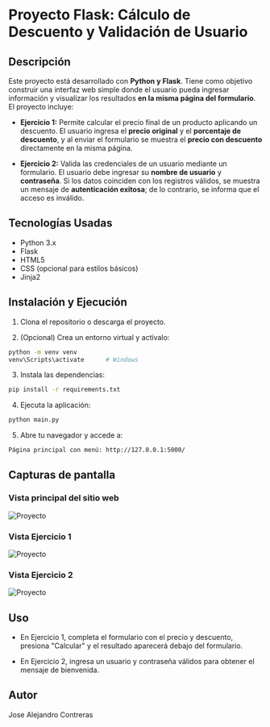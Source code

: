 # Proyecto Flask: Cálculo de Descuento y Validación de Usuario

## Descripción

Este proyecto está desarrollado con **Python y Flask**. Tiene como objetivo construir una interfaz web simple donde el usuario pueda ingresar información y visualizar los resultados **en la misma página del formulario**. El proyecto incluye:

- **Ejercicio 1:** Permite calcular el precio final de un producto aplicando un descuento. El usuario ingresa el **precio original** y el **porcentaje de descuento**, y al enviar el formulario se muestra el **precio con descuento** directamente en la misma página.

- **Ejercicio 2:** Valida las credenciales de un usuario mediante un formulario. El usuario debe ingresar su **nombre de usuario** y **contraseña**. Si los datos coinciden con los registros válidos, se muestra un mensaje de **autenticación exitosa**; de lo contrario, se informa que el acceso es inválido.


## Tecnologías Usadas

- Python 3.x  
- Flask  
- HTML5  
- CSS (opcional para estilos básicos)  
- Jinja2

## Instalación y Ejecución

1. Clona el repositorio o descarga el proyecto.

2. (Opcional) Crea un entorno virtual y actívalo:

```bash
python -m venv venv
venv\Scripts\activate      # Windows
```
3. Instala las dependencias:
```bash
pip install -r requirements.txt
```

4. Ejecuta la aplicación:
```bash
python main.py
```
5. Abre tu navegador y accede a:
```bash
Página principal con menú: http://127.0.0.1:5000/
```

## Capturas de pantalla

### Vista principal del sitio web

![Proyecto](IMG/IMG_HOME.png)

### Vista Ejercicio 1

![Proyecto](IMG/IMG_EJERCICIO1.png)

### Vista Ejercicio 2

![Proyecto](IMG/IMG_EJERCICIO2.png)


## Uso
- En Ejercicio 1, completa el formulario con el precio y descuento, presiona "Calcular" y el resultado aparecerá debajo del formulario.

- En Ejercicio 2, ingresa un usuario y contraseña válidos para obtener el mensaje de bienvenida.

## Autor
Jose Alejandro Contreras
